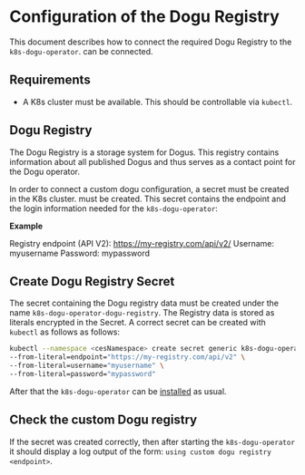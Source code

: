 # Configuration of the Dogu Registry

This document describes how to connect the required Dogu Registry to the `k8s-dogu-operator`.
can be connected.

## Requirements

* A K8s cluster must be available. This should be controllable via `kubectl`.

## Dogu Registry

The Dogu Registry is a storage system for Dogus. This registry contains information about all
published Dogus and thus serves as a contact point for the Dogu operator.

In order to connect a custom dogu configuration, a secret must be created in the K8s cluster.
must be created. This secret contains the endpoint and the login information needed for the `k8s-dogu-operator`:

**Example**

Registry endpoint (API V2): https://my-registry.com/api/v2/
Username: myusername
Password: mypassword

## Create Dogu Registry Secret

The secret containing the Dogu registry data must be created under the name `k8s-dogu-operator-dogu-registry`. The
Registry data is stored as literals encrypted in the Secret. A correct secret can be created with `kubectl` as follows
as follows:

```bash
kubectl --namespace <cesNamespace> create secret generic k8s-dogu-operator-dogu-registry \
--from-literal=endpoint="https://my-registry.com/api/v2" \
--from-literal=username="myusername" \
--from-literal=password="mypassword"
```

After that the `k8s-dogu-operator` can be [installed](installing_operator_into_cluster_en.md) as usual.

## Check the custom Dogu registry

If the secret was created correctly, then after starting the `k8s-dogu-operator` it should display a log output of the
form: 
`using custom dogu registry <endpoint>`.